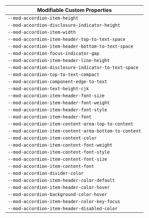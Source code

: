 | Modifiable Custom Properties |
| --- |
|`--mod-accordion-item-height`|
|`--mod-accordion-disclosure-indicator-height`|
|`--mod-accordion-item-width`|
|`--mod-accordion-item-header-top-to-text-space`|
|`--mod-accordion-item-header-bottom-to-text-space`|
|`--mod-accordion-focus-indicator-gap`|
|`--mod-accordion-item-header-line-height`|
|`--mod-accordion-disclosure-indicator-to-text-space`|
|`--mod-accordion-top-to-text-compact`|
|`--mod-accordion-component-edge-to-text`|
|`--mod-accordion-text-height-cjk`|
|`--mod-accordion-item-header-font-size`|
|`--mod-accordion-item-header-font-weight`|
|`--mod-accordion-item-header-font-style`|
|`--mod-accordion-item-header-font`|
|`--mod-accordion-item-content-area-top-to-content`|
|`--mod-accordion-item-content-area-bottom-to-content`|
|`--mod-accordion-item-content-color`|
|`--mod-accordion-item-content-font-weight`|
|`--mod-accordion-item-content-font-style`|
|`--mod-accordion-item-content-font-size`|
|`--mod-accordion-item-content-font`|
|`--mod-accordion-divider-color`|
|`--mod-accordion-item-header-color-default`|
|`--mod-accordion-item-header-color-hover`|
|`--mod-accordion-background-color-hover`|
|`--mod-accordion-item-header-color-key-focus`|
|`--mod-accordion-item-header-disabled-color`|